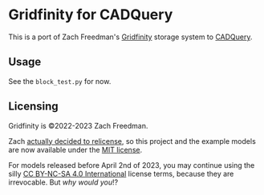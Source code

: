 # Gridfinity for CADQuery

This is a port of Zach Freedman's [Gridfinity](https://www.youtube.com/watch?v=ra_9zU-mnl8&t=1067s)
storage system to [CADQuery](https://github.com/CadQuery/cadquery).

## Usage

See the `block_test.py` for now.

## Licensing

Gridfinity is ©2022-2023 Zach Freedman.

Zach [actually decided to relicense](https://youtu.be/ofI2OCq_QqA?t=343), so
this project and the example models are now available under the
[MIT license](https://opensource.org/license/mit/).

For models released before April 2nd of 2023, you may continue using the silly
[CC BY-NC-SA 4.0 International](https://creativecommons.org/licenses/by-nc-sa/4.0/)
license terms, because they are irrevocable. But *why would you*!?
